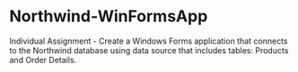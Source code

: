 # Northwind-WinFormsApp

Individual Assignment -
Create a Windows Forms application that connects to the Northwind database using data source that
includes tables: Products and Order Details.
